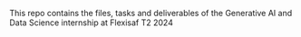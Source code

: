 This repo contains the files, tasks and deliverables of the Generative AI and Data Science internship at Flexisaf T2 2024
